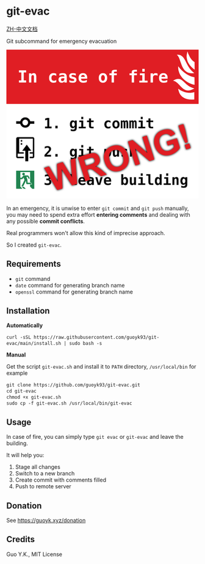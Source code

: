 # git-evac

[ZH-中文文档](README.zh.md)

Git subcommand for emergency evacuation

![incaseoffirewrong](img-wrong.png)

In an emergency, it is unwise to enter `git commit` and `git push` manually, you may need to spend extra effort
**entering comments** and dealing with any possible **commit conflicts**.

Real programmers won't allow this kind of imprecise approach.

So I created `git-evac`.

## Requirements

* `git` command
* `date` command for generating branch name
* `openssl` command for generating branch name

## Installation

**Automatically**

```shell
curl -sSL https://raw.githubusercontent.com/guoyk93/git-evac/main/install.sh | sudo bash -s
```

**Manual**

Get the script `git-evac.sh` and install it to `PATH` directory, `/usr/local/bin` for example

```shell
git clone https://github.com/guoyk93/git-evac.git
cd git-evac
chmod +x git-evac.sh
sudo cp -f git-evac.sh /usr/local/bin/git-evac
```

## Usage

In case of fire, you can simply type `git evac` or `git-evac` and leave the building.

It will help you:

1. Stage all changes
2. Switch to a new branch
3. Create commit with comments filled
4. Push to remote server

## Donation

See <https://guoyk.xyz/donation>

## Credits

Guo Y.K., MIT License
